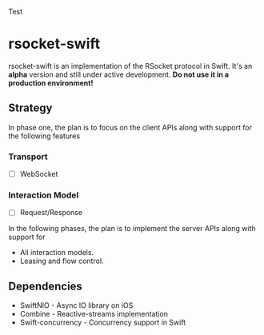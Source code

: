 Test

# rsocket-swift
rsocket-swift is an implementation of the RSocket protocol in Swift. It's an **alpha** version and still under active development.
**Do not use it in a production environment!**

## Strategy
In phase one, the plan is to focus on the client APIs along with support for the following features

### Transport
- [ ] WebSocket

### Interaction Model
- [ ] Request/Response

In the following phases, the plan is to implement the server APIs along with support for 

- All interaction models. 
- Leasing and flow control.


## Dependencies

- SwiftNIO - Async IO library on iOS
- Combine - Reactive-streams implementation
- Swift-concurrency - Concurrency support in Swift
